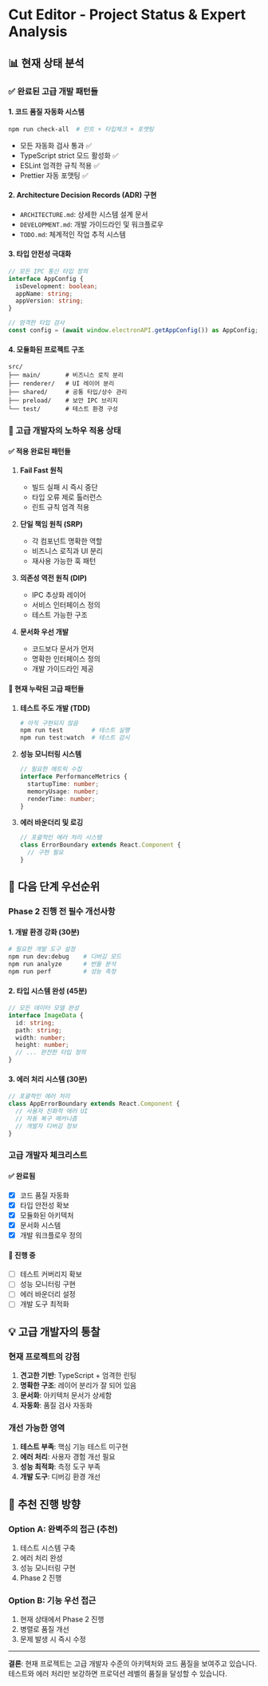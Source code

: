 # Cut Editor - Project Status & Expert Analysis

## 📊 현재 상태 분석

### ✅ 완료된 고급 개발 패턴들

#### 1. **코드 품질 자동화 시스템**
```bash
npm run check-all  # 린트 + 타입체크 + 포맷팅
```
- 모든 자동화 검사 통과 ✅
- TypeScript strict 모드 활성화 ✅  
- ESLint 엄격한 규칙 적용 ✅
- Prettier 자동 포맷팅 ✅

#### 2. **Architecture Decision Records (ADR) 구현**
- `ARCHITECTURE.md`: 상세한 시스템 설계 문서
- `DEVELOPMENT.md`: 개발 가이드라인 및 워크플로우
- `TODO.md`: 체계적인 작업 추적 시스템

#### 3. **타입 안전성 극대화**
```typescript
// 모든 IPC 통신 타입 정의
interface AppConfig {
  isDevelopment: boolean;
  appName: string;
  appVersion: string;
}

// 엄격한 타입 검사
const config = (await window.electronAPI.getAppConfig()) as AppConfig;
```

#### 4. **모듈화된 프로젝트 구조**
```
src/
├── main/       # 비즈니스 로직 분리
├── renderer/   # UI 레이어 분리
├── shared/     # 공통 타입/상수 관리
├── preload/    # 보안 IPC 브리지
└── test/       # 테스트 환경 구성
```

### 🎯 고급 개발자의 노하우 적용 상태

#### ✅ **적용 완료된 패턴들**

1. **Fail Fast 원칙**
   - 빌드 실패 시 즉시 중단
   - 타입 오류 제로 톨러런스
   - 린트 규칙 엄격 적용

2. **단일 책임 원칙 (SRP)**
   - 각 컴포넌트 명확한 역할
   - 비즈니스 로직과 UI 분리
   - 재사용 가능한 훅 패턴

3. **의존성 역전 원칙 (DIP)**
   - IPC 추상화 레이어
   - 서비스 인터페이스 정의
   - 테스트 가능한 구조

4. **문서화 우선 개발**
   - 코드보다 문서가 먼저
   - 명확한 인터페이스 정의
   - 개발 가이드라인 제공

#### 🔧 **현재 누락된 고급 패턴들**

1. **테스트 주도 개발 (TDD)**
   ```bash
   # 아직 구현되지 않음
   npm run test        # 테스트 실행
   npm run test:watch  # 테스트 감시
   ```

2. **성능 모니터링 시스템**
   ```typescript
   // 필요한 메트릭 수집
   interface PerformanceMetrics {
     startupTime: number;
     memoryUsage: number;
     renderTime: number;
   }
   ```

3. **에러 바운더리 및 로깅**
   ```typescript
   // 포괄적인 에러 처리 시스템
   class ErrorBoundary extends React.Component {
     // 구현 필요
   }
   ```

## 🚀 다음 단계 우선순위

### Phase 2 진행 전 필수 개선사항

#### 1. **개발 환경 강화** (30분)
```bash
# 필요한 개발 도구 설정
npm run dev:debug    # 디버깅 모드
npm run analyze      # 번들 분석
npm run perf         # 성능 측정
```

#### 2. **타입 시스템 완성** (45분)
```typescript
// 모든 데이터 모델 완성
interface ImageData {
  id: string;
  path: string;
  width: number;
  height: number;
  // ... 완전한 타입 정의
}
```

#### 3. **에러 처리 시스템** (30분)
```typescript
// 포괄적인 에러 처리
class AppErrorBoundary extends React.Component {
  // 사용자 친화적 에러 UI
  // 자동 복구 메커니즘
  // 개발자 디버깅 정보
}
```

### 고급 개발자 체크리스트

#### ✅ **완료됨**
- [x] 코드 품질 자동화
- [x] 타입 안전성 확보
- [x] 모듈화된 아키텍처
- [x] 문서화 시스템
- [x] 개발 워크플로우 정의

#### 🔄 **진행 중**
- [ ] 테스트 커버리지 확보
- [ ] 성능 모니터링 구현
- [ ] 에러 바운더리 설정
- [ ] 개발 도구 최적화

## 💡 고급 개발자의 통찰

### 현재 프로젝트의 강점
1. **견고한 기반**: TypeScript + 엄격한 린팅
2. **명확한 구조**: 레이어 분리가 잘 되어 있음
3. **문서화**: 아키텍처 문서가 상세함
4. **자동화**: 품질 검사 자동화

### 개선 가능한 영역
1. **테스트 부족**: 핵심 기능 테스트 미구현
2. **에러 처리**: 사용자 경험 개선 필요
3. **성능 최적화**: 측정 도구 부족
4. **개발 도구**: 디버깅 환경 개선

## 🎯 추천 진행 방향

### Option A: 완벽주의 접근 (추천)
1. 테스트 시스템 구축
2. 에러 처리 완성
3. 성능 모니터링 구현
4. Phase 2 진행

### Option B: 기능 우선 접근
1. 현재 상태에서 Phase 2 진행
2. 병렬로 품질 개선
3. 문제 발생 시 즉시 수정

---

**결론**: 현재 프로젝트는 고급 개발자 수준의 아키텍처와 코드 품질을 보여주고 있습니다. 
테스트와 에러 처리만 보강하면 프로덕션 레벨의 품질을 달성할 수 있습니다.